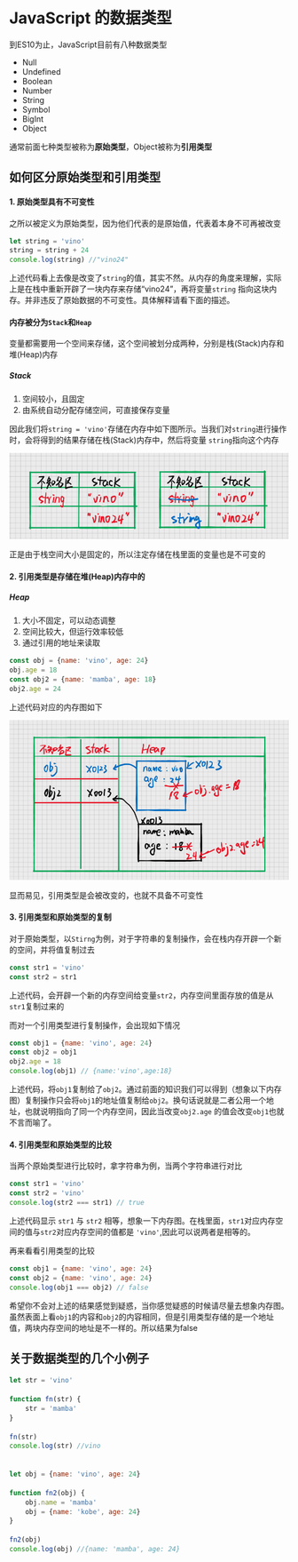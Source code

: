 # JavaScript 的数据类型

到ES10为止，JavaScript目前有八种数据类型

* Null
* Undefined
* Boolean
* Number
* String
* Symbol
* BigInt
* Object

通常前面七种类型被称为**原始类型**，Object被称为**引用类型**

## 如何区分原始类型和引用类型

#### 1. 原始类型具有不可变性

之所以被定义为原始类型，因为他们代表的是原始值，代表着本身不可再被改变

```javascript
let string = 'vino'
string = string + 24
console.log(string) //"vino24"
```

上述代码看上去像是改变了`string`的值，其实不然。从内存的角度来理解，实际上是在栈中重新开辟了一块内存来存储“vino24”，再将变量`string`
指向这块内存。并非违反了原始数据的不可变性。具体解释请看下面的描述。

#### 内存被分为`Stack`和`Heap`

变量都需要用一个空间来存储，这个空间被划分成两种，分别是栈(Stack)内存和堆(Heap)内存

##### Stack

1. 空间较小，且固定
2. 由系统自动分配存储空间，可直接保存变量

因此我们将`string = 'vino'`存储在内存中如下图所示。当我们对`string`进行操作时，会将得到的结果存储在栈(Stack)内存中，然后将变量
`string`指向这个内存

![stack](./img/Stack.png)

正是由于栈空间大小是固定的，所以注定存储在栈里面的变量也是不可变的

#### 2. 引用类型是存储在堆(Heap)内存中的

##### Heap

1. 大小不固定，可以动态调整
2. 空间比较大，但运行效率较低
3. 通过引用的地址来读取

```javascript
const obj = {name: 'vino', age: 24}
obj.age = 18
const obj2 = {name: 'mamba', age: 18}
obj2.age = 24
```

上述代码对应的内存图如下

![Heap](./img/Heap.png)

显而易见，引用类型是会被改变的，也就不具备不可变性

#### 3. 引用类型和原始类型的复制

对于原始类型，以`Stirng`为例，对于字符串的复制操作，会在栈内存开辟一个新的空间，并将值复制过去

```javascript
const str1 = 'vino'
const str2 = str1
```

上述代码，会开辟一个新的内存空间给变量`str2`，内存空间里面存放的值是从`str1`复制过来的

而对一个引用类型进行复制操作，会出现如下情况

```javascript
const obj1 = {name: 'vino', age: 24}
const obj2 = obj1
obj2.age = 18
console.log(obj1) // {name:'vino',age:18}
```

上述代码，将`obj1`复制给了`obj2`。通过前面的知识我们可以得到（想象以下内存图）复制操作只会将`obj1`的地址值复制给`obj2`。换句话说就是二者公用一个地址，也就说明指向了同一个内存空间，因此当改变`obj2.age`
的值会改变`obj1`也就不言而喻了。

#### 4. 引用类型和原始类型的比较

当两个原始类型进行比较时，拿字符串为例，当两个字符串进行对比

```javascript
const str1 = 'vino'
const str2 = 'vino'
console.log(str2 === str1) // true
```

上述代码显示 `str1` 与 `str2` 相等，想象一下内存图。在栈里面，`str1`对应内存空间的值与`str2`对应内存空间的值都是 `'vino'`,因此可以说两者是相等的。

再来看看引用类型的比较

```javascript
const obj1 = {name: 'vino', age: 24}
const obj2 = {name: 'vino', age: 24}
console.log(obj1 === obj2) // false
```

希望你不会对上述的结果感觉到疑惑，当你感觉疑惑的时候请尽量去想象内存图。虽然表面上看`obj1`的内容和`obj2`的内容相同，但是引用类型存储的是一个地址值，两块内存空间的地址是不一样的。所以结果为false

## 关于数据类型的几个小例子

```javascript
let str = 'vino'

function fn(str) {
    str = 'mamba'
}

fn(str)
console.log(str) //vino


let obj = {name: 'vino', age: 24}

function fn2(obj) {
    obj.name = 'mamba'
    obj = {name: 'kobe', age: 24}
}

fn2(obj)
console.log(obj) //{name: 'mamba', age: 24}
```
















